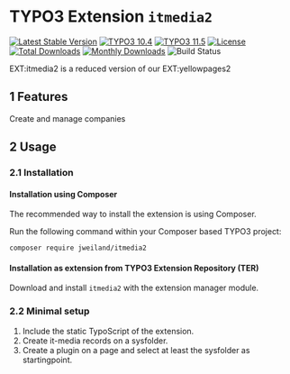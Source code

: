 # TYPO3 Extension `itmedia2`

[![Latest Stable Version](https://poser.pugx.org/jweiland/itmedia2/v/stable.svg)](https://packagist.org/packages/jweiland/itmedia2)
[![TYPO3 10.4](https://img.shields.io/badge/TYPO3-10.4-green.svg)](https://get.typo3.org/version/10)
[![TYPO3 11.5](https://img.shields.io/badge/TYPO3-11.5-green.svg)](https://get.typo3.org/version/11)
[![License](http://poser.pugx.org/jweiland/itmedia2/license)](https://packagist.org/packages/jweiland/itmedia2)
[![Total Downloads](https://poser.pugx.org/jweiland/itmedia2/downloads.svg)](https://packagist.org/packages/jweiland/itmedia2)
[![Monthly Downloads](https://poser.pugx.org/jweiland/itmedia2/d/monthly)](https://packagist.org/packages/jweiland/itmedia2)
![Build Status](https://github.com/jweiland-net/itmedia2/actions/workflows/ci.yml/badge.svg)

EXT:itmedia2 is a reduced version of our EXT:yellowpages2

## 1 Features

Create and manage companies

## 2 Usage

### 2.1 Installation

#### Installation using Composer

The recommended way to install the extension is using Composer.

Run the following command within your Composer based TYPO3 project:

```
composer require jweiland/itmedia2
```

#### Installation as extension from TYPO3 Extension Repository (TER)

Download and install `itmedia2` with the extension manager module.

### 2.2 Minimal setup

1) Include the static TypoScript of the extension.
2) Create it-media records on a sysfolder.
3) Create a plugin on a page and select at least the sysfolder as startingpoint.
